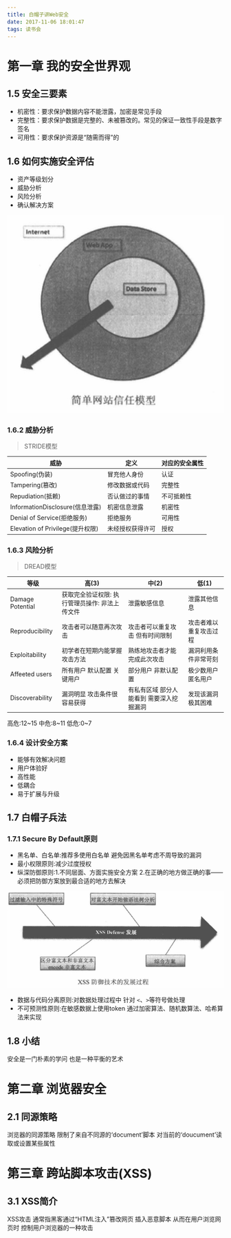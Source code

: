 ```yaml
---
title: 白帽子讲Web安全
date: 2017-11-06 18:01:47
tags: 读书会
---
```


# 第一章 我的安全世界观

## 1.5 安全三要素

- 机密性：要求保护数据内容不能泄露，加密是常见手段
- 完整性：要求保护数据是完整的、未被篡改的。常见的保证一致性手段是数字签名
- 可用性：要求保护资源是“随需而得”的

## 1.6 如何实施安全评估

- 资产等级划分
- 威胁分析
- 风险分析
- 确认解决方案

![简单网站信任模型](白帽子讲Web安全/WechatIMG333.jpeg)

### 1.6.2 威胁分析

> STRIDE模型

| 威胁                           | 定义           | 对应的安全属性  |
| ------------------------------|---------------| --------------|
| Spoofing(伪装)                 | 冒充他人身份    | 认证           |
| Tampering(篡改)                | 修改数据或代码   | 完整性        |
| Repudiation(抵赖)              | 否认做过的事情   | 不可抵赖性     |
| InformationDisclosure(信息泄露) | 机密信息泄露     | 机密性        |
| Denial of Service(拒绝服务)     | 拒绝服务        | 可用性         |
| Elevation of Privilege(提升权限)| 未经授权获得许可  | 授权          |

### 1.6.3 风险分析

> DREAD模型

| 等级              | 高(3)                                    | 中(2)      | 低(1)       |
| -----------------|------------------------------------------| -----------| ------------|
| Damage Potential | 获取完全验证权限: 执行管理员操作: 非法上传文件 | 泄露敏感信息 | 泄露其他信息 |
| Reproducibility | 攻击者可以随意再次攻击 | 攻击者可以重复攻击 但有时间限制| 攻击者难以重复攻击过程 |
| Exploitability   | 初学者在短期内能掌握攻击方法 | 熟练地攻击者才能完成此次攻击 | 漏洞利用条件非常苛刻 |
| Affeeted users   | 所有用户 默认配置 关键用户 | 部分用户 非默认配置 | 极少数用户 匿名用户 |
| Discoverability  | 漏洞明显 攻击条件很容易获得 | 有私有区域 部分人能看到 需要深入挖掘漏洞 | 发现该漏洞极其困难 |

高危:12~15 中危:8~11 低危:0~7

### 1.6.4 设计安全方案

- 能够有效解决问题
- 用户体验好
- 高性能
- 低耦合
- 易于扩展与升级

## 1.7 白帽子兵法

### 1.7.1 Secure By Default原则

- 黑名单、白名单:推荐多使用白名单 避免因黑名单考虑不周导致的漏洞
- 最小权限原则:减少过度授权
- 纵深防御原则:1.不同层面、方面实施安全方案 2.在正确的地方做正确的事——必须把防御方案放到最合适的地方去解决

![XSS防御技术的发展过程](白帽子讲Web安全/WechatIMG360.png)

- 数据与代码分离原则:对数据处理过程中 针对 `<`、`>`等符号做处理
- 不可预测性原则:在敏感数据上使用token 通过加密算法、随机数算法、哈希算法来实现 

## 1.8 小结

安全是一门朴素的学问 也是一种平衡的艺术

# 第二章 浏览器安全

## 2.1 同源策略

浏览器的同源策略 限制了来自不同源的‘document’脚本 对当前的‘doucument’读取或设置某些属性

# 第三章 跨站脚本攻击(XSS)

## 3.1 XSS简介

XSS攻击 通常指黑客通过“HTML注入”篡改网页 插入恶意脚本 从而在用户浏览网页时 控制用户浏览器的一种攻击